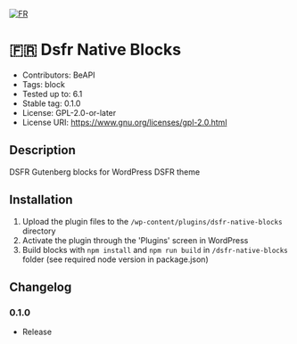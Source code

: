 [![FR](https://img.shields.io/badge/lang-en-red.svg)](https://github.com/BeAPI/dsfr/blob/develop/dsfr-native-blocks/README.md)

# 🇫🇷 Dsfr Native Blocks
- Contributors:      BeAPI
- Tags:              block
- Tested up to:      6.1
- Stable tag:        0.1.0
- License:           GPL-2.0-or-later
- License URI:       https://www.gnu.org/licenses/gpl-2.0.html

## Description

DSFR Gutenberg blocks for WordPress DSFR theme

## Installation

1. Upload the plugin files to the `/wp-content/plugins/dsfr-native-blocks` directory
2. Activate the plugin through the 'Plugins' screen in WordPress
3. Build blocks with `npm install` and `npm run build` in `/dsfr-native-blocks` folder (see required node version in package.json)

## Changelog

### 0.1.0
* Release